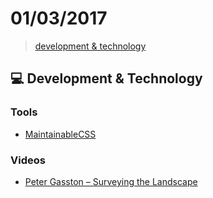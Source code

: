 # 01/03/2017

> [development & technology](#computer-development--technology)


## :computer: Development & Technology

### Tools
- [MaintainableCSS](http://maintainablecss.com/)

### Videos
- [Peter Gasston – Surveying the Landscape](https://vimeo.com/194961226)